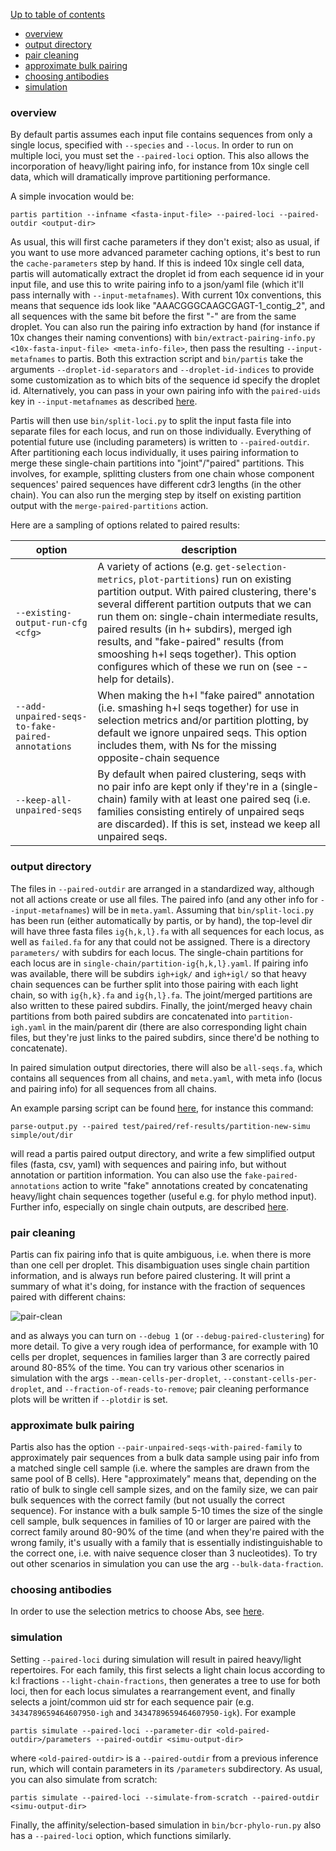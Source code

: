 [Up to table of contents](contents.md)

  - [overview](#overview)
  - [output directory](#output-directory)
  - [pair cleaning](#pair-cleaning)
  - [approximate bulk pairing](#approximate-bulk-pairing)
  - [choosing antibodies](#choosing-antibodies)
  - [simulation](#simulation)

### overview

By default partis assumes each input file contains sequences from only a single locus, specified with `--species` and `--locus`.
In order to run on multiple loci, you must set the `--paired-loci` option.
This also allows the incorporation of heavy/light pairing info, for instance from 10x single cell data, which will dramatically improve partitioning performance.

A simple invocation would be:
```
partis partition --infname <fasta-input-file> --paired-loci --paired-outdir <output-dir>
```
As usual, this will first cache parameters if they don't exist; also as usual, if you want to use more advanced parameter caching options, it's best to run the `cache-parameters` step by hand.
If this is indeed 10x single cell data, partis will automatically extract the droplet id from each sequence id in your input file, and use this to write pairing info to a json/yaml file (which it'll pass internally with `--input-metafnames`).
With current 10x conventions, this means that sequence ids look like "AAACGGGCAAGCGAGT-1_contig_2", and all sequences with the same bit before the first "-" are from the same droplet.
You can also run the pairing info extraction by hand (for instance if 10x changes their naming conventions) with `bin/extract-pairing-info.py <10x-fasta-input-file> <meta-info-file>`, then pass the resulting `--input-metafnames` to partis.
Both this extraction script and `bin/partis` take the arguments `--droplet-id-separators` and `--droplet-id-indices` to provide some customization as to which bits of the sequence id specify the droplet id.
Alternatively, you can pass in your own pairing info with the `paired-uids` key in `--input-metafnames` as described [here](subcommands.md#input-meta-info).

Partis will then use `bin/split-loci.py` to split the input fasta file into separate files for each locus, and run on those individually.
Everything of potential future use (including parameters) is written to `--paired-outdir`.
After partitioning each locus individually, it uses pairing information to merge these single-chain partitions into "joint"/"paired" partitions.
This involves, for example, splitting clusters from one chain whose component sequences' paired sequences have different cdr3 lengths (in the other chain).
You can also run the merging step by itself on existing partition output with the `merge-paired-partitions` action.

Here are a sampling of options related to paired results:

| option                   | description
|--------------------------|-----------------------------------------------------------------
| `--existing-output-run-cfg <cfg>` | A variety of actions (e.g. `get-selection-metrics`, `plot-partitions`) run on existing partition output. With paired clustering, there's several different partition outputs that we can run them on: single-chain intermediate results, paired results (in h+<l> subdirs), merged igh results, and "fake-paired" results (from smooshing h+l seqs together). This option configures which of these we run on (see --help for details).
| `--add-unpaired-seqs-to-fake-paired-annotations` | When making the h+l "fake paired" annotation (i.e. smashing h+l seqs together) for use in selection metrics and/or partition plotting, by default we ignore unpaired seqs. This option includes them, with Ns for the missing opposite-chain sequence
| `--keep-all-unpaired-seqs` | By default when paired clustering, seqs with no pair info are kept only if they\'re in a (single-chain) family with at least one paired seq (i.e. families consisting entirely of unpaired seqs are discarded). If this is set, instead we keep all unpaired seqs.

### output directory

The files in `--paired-outdir` are arranged in a standardized way, although not all actions create or use all files.
The paired info (and any other info for `--input-metafnames`) will be in `meta.yaml`.
Assuming that `bin/split-loci.py` has been run (either automatically by partis, or by hand), the top-level dir will have three fasta files `ig{h,k,l}.fa` with all sequences for each locus, as well as `failed.fa` for any that could not be assigned.
There is a directory `parameters/` with subdirs for each locus.
The single-chain partitions for each locus are in `single-chain/partition-ig{h,k,l}.yaml`.
If pairing info was available, there will be subdirs `igh+igk/` and `igh+igl/` so that heavy chain sequences can be further split into those pairing with each light chain, so with `ig{h,k}.fa` and `ig{h,l}.fa`.
The joint/merged partitions are also written to these paired subdirs.
Finally, the joint/merged heavy chain partitions from both paired subdirs are concatenated into `partition-igh.yaml` in the main/parent dir (there are also corresponding light chain files, but they're just links to the paired subdirs, since there'd be nothing to concatenate).

In paired simulation output directories, there will also be `all-seqs.fa`, which contains all sequences from all chains, and `meta.yaml`, with meta info (locus and pairing info) for all sequences from all chains.

An example parsing script can be found [here](../bin/parse-output.py), for instance this command:
```
parse-output.py --paired test/paired/ref-results/partition-new-simu simple/out/dir
```
will read a partis paired output directory, and write a few simplified output files (fasta, csv, yaml) with sequences and pairing info, but without annotation or partition information.
You can also use the `fake-paired-annotations` action to write "fake" annotations created by concatenating heavy/light chain sequences together (useful e.g. for phylo method input).
Further info, especially on single chain outputs, are described [here](output-formats.md).


### pair cleaning

Partis can fix pairing info that is quite ambiguous, i.e. when there is more than one cell per droplet.
This disambiguation uses single chain partition information, and is always run before paired clustering.
It will print a summary of what it's doing, for instance with the fraction of sequences paired with different chains:

![pair-clean](images/pair-clean.png)

and as always you can turn on `--debug 1` (or `--debug-paired-clustering`) for more detail.
To give a very rough idea of performance, for example with 10 cells per droplet, sequences in families larger than 3 are correctly paired around 80-85% of the time.
You can try various other scenarios in simulation with the args `--mean-cells-per-droplet`,  `--constant-cells-per-droplet`, and `--fraction-of-reads-to-remove`; pair cleaning performance plots will be written if `--plotdir` is set.

### approximate bulk pairing

Partis also has the option `--pair-unpaired-seqs-with-paired-family` to approximately pair sequences from a bulk data sample using pair info from a matched single cell sample (i.e. where the samples are drawn from the same pool of B cells).
Here "approximately" means that, depending on the ratio of bulk to single cell sample sizes, and on the family size, we can pair bulk sequences with the correct family (but not usually the correct sequence).
For instance with a bulk sample 5-10 times the size of the single cell sample, bulk sequences in families of 10 or larger are paired with the correct family around 80-90% of the time (and when they're paired with the wrong family, it's usually with a family that is essentially indistinguishable to the correct one, i.e. with naive sequence closer than 3 nucleotides).
To try out other scenarios in simulation you can use the arg `--bulk-data-fraction`.

### choosing antibodies

In order to use the selection metrics to choose Abs, see [here](subcommands.md#choosing-antibodies).

### simulation

Setting `--paired-loci` during simulation will result in paired heavy/light repertoires.
For each family, this first selects a light chain locus according to k:l fractions `--light-chain-fractions`, then generates a tree to use for both loci, then for each locus simulates a rearrangement event, and finally selects a joint/common uid str for each sequence pair (e.g. `3434789659464607950-igh` and `3434789659464607950-igk`).
For example
```
partis simulate --paired-loci --parameter-dir <old-paired-outdir>/parameters --paired-outdir <simu-output-dir>
```
where `<old-paired-outdir>` is a `--paired-outdir` from a previous inference run, which will contain parameters in its `/parameters` subdirectory.
As usual, you can also simulate from scratch:
```
partis simulate --paired-loci --simulate-from-scratch --paired-outdir <simu-output-dir>
```
Finally, the affinity/selection-based simulation in `bin/bcr-phylo-run.py` also has a `--paired-loci` option, which functions similarly.
